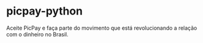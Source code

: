 # picpay-python
Aceite PicPay e faça parte do movimento que está revolucionando a relação com o dinheiro no Brasil.
